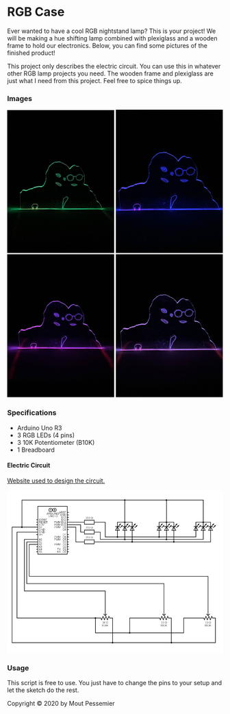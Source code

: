 # RGB Case

Ever wanted to have a cool RGB nightstand lamp? This is your project! We will be making a hue shifting lamp combined with plexiglass and a wooden frame to hold our electronics. Below, you can find some pictures of the finished product!

This project only describes the electric circuit. You can use this in whatever other RGB lamp projects you need. The wooden frame and plexiglass are just what I need from this project. Feel free to spice things up.

### Images

<p align="center">
    <img src="./Images/Green.jpg" width=250 alt="Example picture with green glow" />
    <img src="./Images/Blue.jpg" width=250 alt="Example picture with blue glow" />
    <img src="./Images/Purple.jpg" width=250 alt="Example picture with purple glow" />
    <img src="./Images/Pink.jpg" width=250 alt="Example picture with pink glow" />
</p>

### Specifications

- Arduino Uno R3
- 3 RGB LEDs (4 pins)
- 3 10K Potentiometer (B10K)
- 1 Breadboard

#### Electric Circuit

[Website used to design the circuit.](https://www.circuit-diagram.org/editor/)

<img src="./Images/circuit.png" alt="Arduino Circuit" />

### Usage

This script is free to use. You just have to change the pins to your setup and let the sketch do the rest.

Copyright &copy; 2020 by Mout Pessemier
